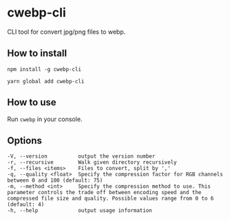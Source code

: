 # cwebp-cli

CLI tool for convert jpg/png files to webp.

## How to install
```
npm install -g cwebp-cli
```
```
yarn global add cwebp-cli
```

## How to use
Run `cwebp` in your console.


## Options
```
-V, --version          output the version number
-r, --recursive        Walk given directory recursively
-f, --files <items>    Files to convert, split by ','
-q, --quality <float>  Specify the compression factor for RGB channels between 0 and 100 (default: 75)
-m, --method <int>     Specify the compression method to use. This parameter controls the trade off between encoding speed and the compressed file size and quality. Possible values range from 0 to 6 (default: 4)
-h, --help             output usage information
```